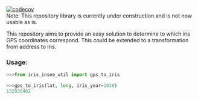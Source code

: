 [![codecov](https://codecov.io/gh/adrienpacifico/iris_insee_utils/branch/master/graph/badge.svg?token=ZZItjohsp9)](https://codecov.io/gh/adrienpacifico/iris_insee_utils)  
Note: This repository library is currently under construction and is not now usable as is.


This repository aims to provide an easy solution to determine to which iris GPS coordinates correspond.
This could be extended to a transformation from address to iris.


### Usage:

 ```python
>>>from iris_insee_util import gps_to_iris

>>>gps_to_iris(lat, long, iris_year=2018)
132030402

 ```
